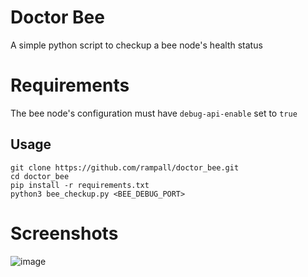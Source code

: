 
# Doctor Bee
A simple python script to checkup a bee node's health status

# Requirements
The bee node's configuration must have `debug-api-enable` set to `true`

## Usage
```
git clone https://github.com/rampall/doctor_bee.git
cd doctor_bee
pip install -r requirements.txt
python3 bee_checkup.py <BEE_DEBUG_PORT>
```
# Screenshots
![image](https://github.com/rampall/doctor_bee/assets/520570/fe321270-6fcd-4220-aa2d-730430b77889)
